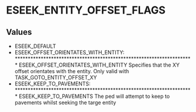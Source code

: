# ESEEK_ENTITY_OFFSET_FLAGS

## Values
* ESEEK_DEFAULT
* ESEEK_OFFSET_ORIENTATES_WITH_ENTITY: *********************************************************************
ESEEK_OFFSET_ORIENTATES_WITH_ENTITY
Specifies that the XY offset orientates with the entity.
Only valid with TASK_GOTO_ENTITY_OFFSET_XY
* ESEEK_KEEP_TO_PAVEMENTS: *********************************************************************
ESEEK_KEEP_TO_PAVEMENTS
The ped will attempt to keep to pavements whilst seeking the targe entity